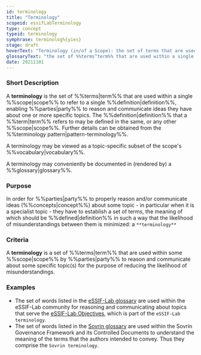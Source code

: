 ```yaml
---
id: terminology
title: "Terminology"
scopeid: essifLabTerminology
type: concept
typeid: terminology
symphrase: terminolog%{yies}
stage: draft
hoverText: "Terminology (in/of a Scope): the set of terms that are used within a single Scope to refer to a single Definition, enabling Parties to reason and communicate ideas they have about one or more specific topics."
glossaryText: "the set of %%terms^term%% that are used within a single %%scope^scope%% to refer to a single %%definition^definition%%, enabling %%parties^party%% to reason and communicate ideas they have about one or more specific topics."
date: 20211101
---
```


### Short Description
A **terminology** is the set of %%terms|term%% that are used within a single %%scope|scope%% to refer to a single %%definition|definition%%, enabling %%parties|party%% to reason and communicate ideas they have about one or more specific topics. The %%definition|definition%% that a %%term|term%% refers to may be defined in the same, or any other %%scope|scope%%. Further details can be obtained from the %%terminology pattern|pattern-terminology%%.

A terminology may be viewed as a topic-specific subset of the scope's %%vocabulary|vocabulary%%.

A terminology may conveniently be documented in (rendered by) a %%glossary|glossary%%.

### Purpose
In order for %%parties|party%% to properly reason and/or communicate ideas (%%concepts|concept%%) about some topic - in particular when it is a specialist topic - they have to establish a set of terms, the meaning of which should be %%defined|definition%% in such a way that the likelihood of misunderstandings between them is minimized: a `**terminology**`

### Criteria
A **terminology** is a set of %%terms|term%% that are used within some %%scope|scope%% by %%parties|party%% to reason and communicate about some specific topic(s) for the purpose of reducing the likelihood of misunderstandings.

### Examples
- The set of words listed in the [eSSIF-Lab glossary](../essifLab-glossary) are used within the eSSIF-Lab community for reasoning and communicating about topics that serve the [eSSIF-Lab Objectives](../essifLab-objectives), which is part of the `eSSIF-Lab terminology`.
- The set of words listed in the [Sovrin glossary](https://sovrin.org/library/glossary/) are used within the Sovrin Governance Framework and its Controlled Documents to understand the meaning of the terms that the authors intended to convey. Thus they comprise the `Sovrin terminology`.